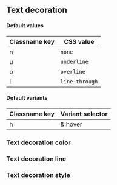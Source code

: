 ## Text decoration
<!-- <values.textDecoration> -->
#### Default values
|Classname key|CSS value         |
|-------------|------------------|
|n            |```none```        |
|u            |```underline```   |
|o            |```overline```    |
|l            |```line-through```|

<!-- </values.textDecoration> -->

<!-- <variants.textDecoration> -->
#### Default variants
|Classname key|Variant selector|
|-------------|----------------|
|h            |&:hover         |

<!-- </variants.textDecoration> -->

### Text decoration color
<!-- <values.textDecorationColor> -->

<!-- </values.textDecorationColor> -->

<!-- <variants.textDecorationColor> -->

<!-- </variants.textDecorationColor> -->

### Text decoration line
<!-- <values.textDecorationLine> -->

<!-- </values.textDecorationLine> -->

<!-- <variants.textDecorationLine> -->

<!-- </variants.textDecorationLine> -->


### Text decoration style
<!-- <values.textDecorationStyle> -->

<!-- </values.textDecorationStyle> -->

<!-- <variants.textDecorationStyle> -->

<!-- </variants.textDecorationStyle> -->

